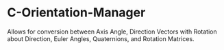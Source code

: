 # C-Orientation-Manager
Allows for conversion between Axis Angle, Direction Vectors with Rotation about Direction, Euler Angles, Quaternions, and Rotation Matrices.
